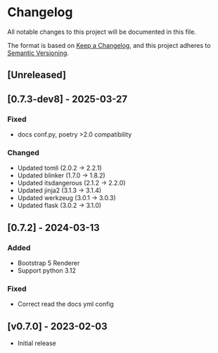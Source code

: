 <!-- markdownlint-configure-file { "MD024": false } -->
# Changelog

All notable changes to this project will be documented in this file.

The format is based on [Keep a Changelog](https://keepachangelog.com/en/1.1.0/),
and this project adheres to [Semantic Versioning](https://semver.org/spec/v2.0.0.html).

## [Unreleased]

## [0.7.3-dev8] - 2025-03-27

### Fixed

- docs conf.py, poetry >2.0 compatibility

### Changed

- Updated tomli (2.0.2 -> 2.2.1)
- Updated blinker (1.7.0 -> 1.8.2)
- Updated itsdangerous (2.1.2 -> 2.2.0)
- Updated jinja2 (3.1.3 -> 3.1.4)
- Updated werkzeug (3.0.1 -> 3.0.3)
- Updated flask (3.0.2 -> 3.1.0)

## [0.7.2] - 2024-03-13

### Added

- Bootstrap 5 Renderer
- Support python 3.12

### Fixed

- Correct read the docs yml config

## [v0.7.0] - 2023-02-03

- Initial release
